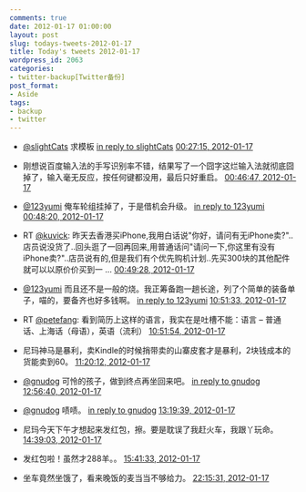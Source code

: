 ```yaml
---
comments: true
date: 2012-01-17 01:00:00
layout: post
slug: todays-tweets-2012-01-17
title: Today's tweets 2012-01-17
wordpress_id: 2063
categories:
- twitter-backup[Twitter备份]
post_format:
- Aside
tags:
- backup
- twitter
---
```





  * [@slightCats](http://twitter.com/slightCats) 求模板 [in reply to slightCats](http://twitter.com/slightCats/statuses/158945917192503296) [00:27:15, 2012-01-17](http://twitter.com/gfrog/statuses/158948439554662400)





  * 刚想说百度输入法的手写识别率不错，结果写了一个囧字这烂输入法就彻底囧掉了，输入毫无反应，按任何键都没用，最后只好重启。 [00:46:47, 2012-01-17](http://twitter.com/gfrog/statuses/158953354813382656)





  * [@123yumi](http://twitter.com/123yumi) 俺车轮组挂掉了，于是借机会升级。 [in reply to 123yumi](http://twitter.com/123yumi/statuses/158938510609481728) [00:48:20, 2012-01-17](http://twitter.com/gfrog/statuses/158953742413209600)





  * RT [@kuvick](http://twitter.com/kuvick): 昨天去香港买iPhone,我用白话说"你好，请问有无iPhone卖?"..店员说没货了..回头逛了一回再回来,用普通话问"请问一下,你这里有没有iPhone卖?"..店员说有的,但是我们有个优先购机计划..先买300块的其他配件就可以以原价价买到一 ... [00:49:28, 2012-01-17](http://twitter.com/gfrog/statuses/158954027512627200)





  * [@123yumi](http://twitter.com/123yumi) 而且还不是一般的烧。我正筹备跑一趟长途，列了个简单的装备单子，喵的，要备齐也好多钱啊。 [in reply to 123yumi](http://twitter.com/123yumi/statuses/159086618207199232) [10:51:33, 2012-01-17](http://twitter.com/gfrog/statuses/159105549277999104)





  * RT [@petefang](http://twitter.com/petefang): 看到简历上这样的语言，我实在是吐槽不能：语言 – 普通话、上海话（母语），英语（流利） [10:51:54, 2012-01-17](http://twitter.com/gfrog/statuses/159105637584863232)





  * 尼玛神马是暴利，卖Kindle的时候捎带卖的山寨皮套才是暴利，2块钱成本的货能卖到60。 [11:20:12, 2012-01-17](http://twitter.com/gfrog/statuses/159112757336223744)





  * [@gnudog](http://twitter.com/gnudog) 可怜的孩子，做到终点再坐回来吧。 [in reply to gnudog](http://twitter.com/gnudog/statuses/159135156190445568) [12:56:40, 2012-01-17](http://twitter.com/gfrog/statuses/159137034609504256)





  * [@gnudog](http://twitter.com/gnudog) 啧啧。 [in reply to gnudog](http://twitter.com/gnudog/statuses/159142597695250432) [13:19:39, 2012-01-17](http://twitter.com/gfrog/statuses/159142818974138368)





  * 尼玛今天下午才想起来发红包，擦。要是耽误了我赶火车，我跟丫玩命。 [14:39:03, 2012-01-17](http://twitter.com/gfrog/statuses/159162802425171968)





  * 发红包啦！虽然才288羊。。 [15:41:33, 2012-01-17](http://twitter.com/gfrog/statuses/159178530402476037)





  * 坐车竟然坐饿了，看来晚饭的麦当当不够给力。 [22:15:31, 2012-01-17](http://twitter.com/gfrog/statuses/159277675935055872)




